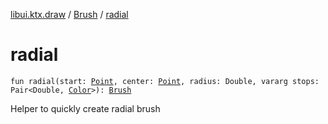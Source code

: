 [libui.ktx.draw](../README.md) / [Brush](README.md) / [radial](radial.md)

# radial

`fun radial(start: `[`Point`](../-point/README.md)`, center: `[`Point`](../-point/README.md)`, radius: Double, vararg stops: Pair<Double, `[`Color`](../-color/README.md)`>): `[`Brush`](README.md)

Helper to quickly create radial brush
